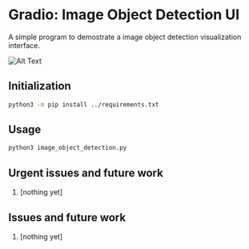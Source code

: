 # Gradio: Image Object Detection UI

A simple program to demostrate a image object detection visualization interface.

![Alt Text](gifs/ObjectDetection.gif)

## Initialization

```bash
python3 -m pip install ../requirements.txt
```


## Usage

```bash
python3 image_object_detection.py
```


## Urgent issues and future work
1. [nothing yet]


## Issues and future work
1. [nothing yet]
